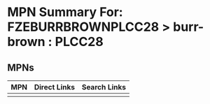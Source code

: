 



# MPN Summary For: FZEBURRBROWNPLCC28 > burr-brown : PLCC28

## MPNs
  

|MPN|Direct Links|Search Links|
| :--- | :--- | :--- |
||||
